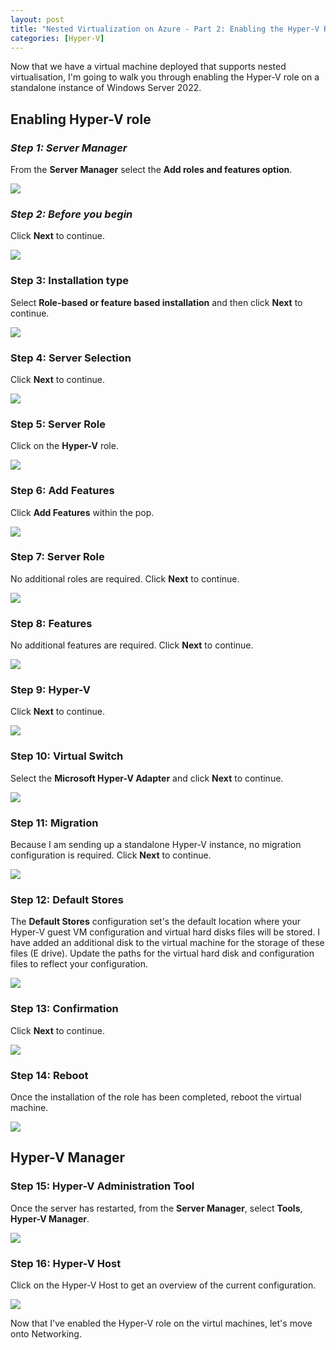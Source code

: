 ```yaml
---
layout: post
title: "Nested Virtualization on Azure - Part 2: Enabling the Hyper-V Role"
categories: [Hyper-V]
---
```


Now that we have a virtual machine deployed that supports nested virtualisation, I'm going to walk you through enabling the Hyper-V role on a standalone instance of Windows Server 2022.

## Enabling Hyper-V role

### *Step 1: Server Manager*

From the **Server Manager** select the **Add roles and features option**.

![](/docs/assets/images/2022-04-28-hyperv-enable-role/HyperV-Role-Add.jpg)

### *Step 2: Before you begin*

Click **Next** to continue.

![](/docs/assets/images/2022-04-28-hyperv-enable-role/HyperV-Role-BeforeBegin.jpg)

### Step 3: Installation type

Select **Role-based or feature based installation** and then click **Next** to continue.

![](/docs/assets/images/2022-04-28-hyperv-enable-role/HyperV-Role-InstallType.jpg)

### Step 4: Server Selection

Click **Next** to continue.

![](/docs/assets/images/2022-04-28-hyperv-enable-role/HyperV-Role-ServerSelection.jpg)

### Step 5: Server Role

Click on the **Hyper-V** role.

![](/docs/assets/images/2022-04-28-hyperv-enable-role/HyperV-Role-SelectHyperVRole.jpg)

### Step 6: Add Features

Click **Add Features** within the pop.

![](/docs/assets/images/2022-04-28-hyperv-enable-role/HyperV-Role-AddFeatures.jpg)

### Step 7: Server Role

No additional roles are required. Click **Next** to continue.

![](/docs/assets/images/2022-04-28-hyperv-enable-role/HyperV-Role-AddFeatures-Next.jpg)

### Step 8: Features

No additional features are required. Click **Next** to continue.

![](/docs/assets/images/2022-04-28-hyperv-enable-role/HyperV-Role-Features-Next.jpg)

### Step 9: Hyper-V

Click **Next** to continue.

![](/docs/assets/images/2022-04-28-hyperv-enable-role/HyperV-Role-Config.jpg)

### Step 10: Virtual Switch

Select the **Microsoft Hyper-V Adapter** and click **Next** to continue.

![](/docs/assets/images/2022-04-28-hyperv-enable-role/HyperV-Role-Config-VirtualSwitch.jpg)

### Step 11: Migration

Because I am sending up a standalone Hyper-V instance, no migration configuration is required. Click **Next** to continue.

![](/docs/assets/images/2022-04-28-hyperv-enable-role/HyperV-Role-Config-Migration.jpg)

### Step 12: Default Stores

The **Default Stores** configuration set's the default location where your Hyper-V guest VM configuration and virtual hard disks files will be stored. I have added an additional disk to the virtual machine for the storage of these files (E drive). Update the paths for the virtual hard disk and configuration files to reflect your configuration.

![](/docs/assets/images/2022-04-28-hyperv-enable-role/HyperV-Role-Config-DefaultStores.jpg)

### Step 13: Confirmation

Click **Next** to continue.

![](/docs/assets/images/2022-04-28-hyperv-enable-role/HyperV-Role-Confirmation.jpg)

### Step 14: Reboot

Once the installation of the role has been completed, reboot the virtual machine.

![](/docs/assets/images/2022-04-28-hyperv-enable-role/HyperV-Role-Restart.jpg)

## Hyper-V Manager

### Step 15: Hyper-V Administration Tool

Once the server has restarted, from the **Server Manager**, select **Tools**, **Hyper-V Manager**.

![](/docs/assets/images/2022-04-28-hyperv-enable-role/HyperV-Manager-Host.jpg)

### Step 16: Hyper-V Host

Click on the Hyper-V Host to get an overview of the current configuration.

![](/docs/assets/images/2022-04-28-hyperv-enable-role/HyperV-Manager-Host-Overview.jpg)

Now that I've enabled the Hyper-V role on the virtul machines, let's move onto Networking.